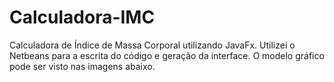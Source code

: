 # Calculadora-IMC
Calculadora de Índice de Massa Corporal utilizando JavaFx. Utilizei o Netbeans para a escrita do código e geração da interface. O modelo gráfico pode ser visto nas imagens abaixo.
